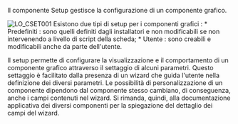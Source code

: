 
Il componente Setup gestisce la configurazione di un componente grafico.

![LO_CSET001](https://doc.smeup.com/immagini/LOCSETO01/LO_CSET001.png)
Esistono due tipi di setup per i componenti grafici : 
 \* Predefiniti :  sono quelli definiti dagli installatori e non modificabili se non intervenendo a livello di script della scheda;
 \* Utente :  sono creabili e modificabili anche da parte dell'utente.

Il setup permette di configurare la visualizzazione e il comportamento di un componente grafico attraverso il settaggio di alcuni parametri. Questo settaggio è facilitato dalla presenza di un wizard che guida l'utente nella definizione dei diversi parametri.
Le possibilità di personalizzazione di un componente dipendono dal componente stesso cambiano, di conseguenza, anche i campi contenuti nel wizard. Si rimanda, quindi, alla documentazione applicativa dei diversi componenti per la spiegazione del dettaglio dei campi del wizard.

